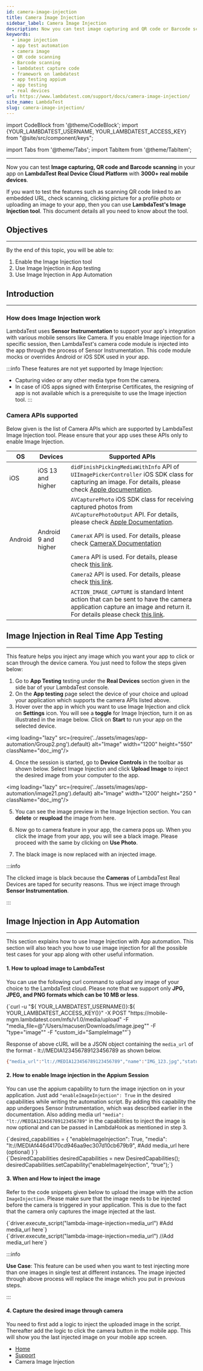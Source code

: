 ```yaml
---
id: camera-image-injection
title: Camera Image Injection
sidebar_label: Camera Image Injection
description: Now you can test image capturing and QR code or Barcode scanning in your app on LambdaTest Real Device Cloud Platform with 3000+ real mobile devices.
keywords:
  - image injection
  - app test automation
  - camera image
  - QR code scanning
  - Barcode scanning
  - lambdatest capture code
  - framework on lambdatest
  - app testing appium
  - app testing
  - real devices
url: https://www.lambdatest.com/support/docs/camera-image-injection/
site_name: LambdaTest
slug: camera-image-injection/
---
```


import CodeBlock from '@theme/CodeBlock';
import {YOUR_LAMBDATEST_USERNAME, YOUR_LAMBDATEST_ACCESS_KEY} from "@site/src/component/keys";

import Tabs from '@theme/Tabs';
import TabItem from '@theme/TabItem';

<script type="application/ld+json"
      dangerouslySetInnerHTML={{ __html: JSON.stringify({
       "@context": "https://schema.org",
        "@type": "BreadcrumbList",
        "itemListElement": [{
          "@type": "ListItem",
          "position": 1,
          "name": "Home",
          "item": "https://www.lambdatest.com"
        },{
          "@type": "ListItem",
          "position": 2,
          "name": "Support",
          "item": "https://www.lambdatest.com/support/docs/"
        },{
          "@type": "ListItem",
          "position": 3,
          "name": "Camera Image Injection",
          "item": "https://www.lambdatest.com/support/docs/camera-image-injection/"
        }]
      })
    }}
></script>
---

Now you can test **Image capturing, QR code and Barcode scanning** in your app on **LambdaTest Real Device Cloud Platform** with **3000+ real mobile devices**.

If you want to test the features such as scanning QR code linked to an embedded URL, check scanning, clicking picture for a profile photo or uploading an image to your app, then you can use **LambdaTest's Image Injection tool**. This document details all you need to know about the tool.

## Objectives

---

By the end of this topic, you will be able to:

1. Enable the Image Injection tool
2. Use Image Injection in App testing
3. Use Image Injection in App Automation

## Introduction

---

### How does Image Injection work

LambdaTest uses **Sensor Instrumentation** to support your app's integration with various mobile sensors like Camera. If you enable Image injection for a specific session, then LambdaTest's camera code module is injected into the app through the process of Sensor Instrumentation. This code module mocks or overrides Android or iOS SDK used in your app.

:::info
These features are not yet supported by Image Injection:
- Capturing video or any other media type from the camera.
- In case of iOS apps signed with Enterprise Certificates, the resigning of app is not available which is a prerequisite to use the Image injection tool.
:::

### Camera APIs supported

Below given is the list of Camera APIs which are supported by LambdaTest Image Injection tool. Please ensure that your app uses these APIs only to enable Image Injection.

| OS                  | Devices                                                                                                                                                                   | Supported APIs                                                                                                                                                                                                                                                                                                                                                        |
| -------------------- | ------------------------------------------------------------------------------------------------------------------------------------------------------------------------ | ----------------------------------------------------------------------------------------------------------------------------------------------------------------------------------------------------------------------------------------------------------------------------------------------------------------------------------------------------------------------------- |
| iOS               | iOS 13 and higher                                                                                                                                                             | `didFinishPickingMediaWithInfo` API of `UIImagePickerController` iOS SDK class for capturing an image. For details, please check [Apple documentation](https://developer.apple.com/documentation/uikit/uiimagepickercontrollerdelegate/1619126-imagepickercontroller).                                                                                                                                                                                                                                                                                                                                                             |
|           |                                                                                                                                                              | `AVCapturePhoto` iOS SDK class for receiving captured photos from `AVCapturePhotoOutput` API. For details, please check [Apple Documentation](https://developer.apple.com/documentation/avfoundation/avcapturephoto).                                                                                                                                                                                                                                                                                                                                                              |
| Android               | Android 9 and higher                                                                                                                                                             | `CameraX` API is used. For details, please check [CameraX Documentation](https://developer.android.com/training/camerax)                                                                                                                                                                                                                                                                                                                                                                                |
|           |                                                                                                                                                              | `Camera` API is used. For details, please check [this link](https://developer.android.com/training/camera-deprecated).                                                                                                                             |
|           |                                                                                                                                                              | `Camera2` API is used. For details, please check [this link](https://developer.android.com/training/camera2).                                                                                                                                                                                                                                                                                                                                                |
|           |                                                                                                                                                              | `ACTION_IMAGE_CAPTURE` is standard Intent action that can be sent to have the camera application capture an image and return it. For details please check [this link](https://developer.android.com/reference/android/provider/MediaStore).                                                                                                                                                                                                                                                                                                                                                 |

## Image Injection in Real Time App Testing

----

This feature helps you inject any image which you want your app to click or scan through the device camera. You just need to follow the steps given below:

1. Go to **App Testing** testing under the **Real Devices** section given in the side bar of your LambdaTest console.
2. On the **App testing** page select the device of your choice and upload your application which supports the camera APIs listed above.
3. Hover over the app in which you want to use Image Injection and click on **Settings** icon. You will see a **toggle** for Image Injection, turn it on as illustrated in the image below. Click on **Start** to run your app on the selected device.

<img loading="lazy" src={require('../assets/images/app-automation/Group2.png').default} alt="Image" width="1200" height="550" className="doc_img"/>

4. Once the session is started, go to **Device Controls** in the toolbar as shown below. Select Image Injection and click **Upload Image** to inject the desired image from your computer to the app.

<img loading="lazy" src={require('../assets/images/app-automation/image21.png').default} alt="Image" width="1200" height="250
" className="doc_img"/>

5. You can see the image preview in the Image Injection section. You can **delete** or **reupload** the image from here.

6. Now go to camera feature in your app, the camera pops up. When you click the image from your app, you will see a black image. Please proceed with the same by clicking on **Use Photo**. 

7. The black image is now replaced with an injected image.

:::info

The clicked image is black because the **Cameras** of LambdaTest Real Devices are taped for security reasons. Thus we inject image through **Sensor Instrumentation**.

:::

## Image Injection in App Automation

---

This section explains how to use Image Injection with App automation. This section will also teach you how to use image injection for all the possible test cases for your app along with other useful information.

#### 1. How to upload image to LambdaTest

You can use the following curl command to upload any image of your choice to the LambdaTest cloud. Please note that we support only **JPG, JPEG, and PNG formats which can be 10 MB or less**.

<div className="lambdatest__codeblock">
<CodeBlock className="language-bash">
{`curl -u "${ YOUR_LAMBDATEST_USERNAME()}:${ YOUR_LAMBDATEST_ACCESS_KEY()}" -X POST "https://mobile-mgm.lambdatest.com/mfs/v1.0/media/upload" -F "media_file=@"/Users/macuser/Downloads/image.jpeg"" -F "type="image"" -F "custom_id="SampleImage""`}
</CodeBlock>
</div>

Response of above cURL will be a JSON object containing the `media_url` of the format - lt://MEDIA123456789123456789 as shown below.

```bash
{"media_url":"lt://MEDIA123456789123456789","name":"IMG_123.jpg","status":"success","custom_id":"SampleImage"}
```

#### 2. How to enable Image injection in the Appium Session

You can use the appium capability to turn the image injection on in your application. Just add `"enableImageInjection": True` in the desired capabilities while writing the automation script. By adding this capability the app undergoes Sensor Instrumentation, which was described earlier in the documentation. Also adding media url `"media": "lt://MEDIA123456789123456789"` in the capabilities to inject the image is now optional and can be passed in LambdaHook as mentioned in step 3.


<Tabs className="docs__val">

<TabItem value="python" label="Python" default>
  <div className="lambdatest__codeblock">
  <CodeBlock className="language-python">
  {`desired_capabilities = {
    "enableImageInjection": True,
    "media": "lt://MEDIAf446d4170cd946aa9ec307d10cb679b9", #Add media_url here (optional)
  }`}
  </CodeBlock>
  </div>
</TabItem>


<TabItem value="JavaScript" label="JavaScript" default>
  <div className="lambdatest__codeblock">
  <CodeBlock className="language-javascript">
  {`DesiredCapabilities desiredCapabilities = new DesiredCapabilities();
desiredCapabilities.setCapability("enableImageInjection", "true");`}
  </CodeBlock>
  </div>
</TabItem>
</Tabs>

#### 3. When and How to inject the image

Refer to the code snippets given below to upload the image with the action `ImageInjection`. Please make sure that the image needs to be injected before the camera is triggered in your application. This is due to the fact that the camera only captures the image injected at the last. 

<Tabs className="docs__val">

<TabItem value="python" label="Python" default>
  <div className="lambdatest__codeblock">
  <CodeBlock className="language-python">
  {`driver.execute_script("lambda-image-injection=media_url") #Add media_url here`}
  </CodeBlock>
  </div>
</TabItem>


<TabItem value="JavaScript" label="JavaScript" default>
  <div className="lambdatest__codeblock">
  <CodeBlock className="language-javascript">
  {`driver.execute_script("lambda-image-injection=media_url") //Add media_url here`}
  </CodeBlock>
  </div>
</TabItem>
</Tabs>

:::info

**Use Case**: This feature can be used when you want to test injecting more than one images in single test at different instances. The image injected through above process will replace the image which you put in previous steps.

:::

#### 4. Capture the desired image through camera

You need to first add a logic to inject the uploaded image in the script. Thereafter add the logic to click the camera button in the mobile app. This will show you the last injected image on your mobile app screen.


<nav aria-label="breadcrumbs">
  <ul className="breadcrumbs">
    <li className="breadcrumbs__item">
      <a className="breadcrumbs__link" target="_self" href="https://www.lambdatest.com">
        Home
      </a>
    </li>
    <li className="breadcrumbs__item">
      <a className="breadcrumbs__link" target="_self" href="https://www.lambdatest.com/support/docs/">
        Support
      </a>
    </li>
    <li className="breadcrumbs__item breadcrumbs__item--active">
      <span className="breadcrumbs__link">
      Camera Image Injection
      </span>
    </li>
  </ul>
</nav>
